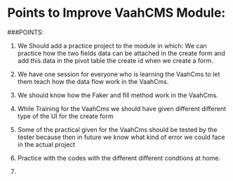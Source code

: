 # Points to Improve VaahCMS Module:


###POINTS:


1. We Should add a practice project to the module in which:
We can practice how the two fields data can be attached in the create form and add this data in the pivot table the create id when we create a form.

2. We have one session for everyone who is learning the VaahCms to let them teach how the data flow work
in the VaahCms.

3. We should know how the Faker and fill method work in the VaahCms.

4. While Training for the VaahCms we should have given different different type of the UI for the create form 

5. Some of  the practical given for the VaahCms should be tested by the tester because then in future we know what kind of error we could face in the actual project

6. Practice with the codes with the different different condtions at home. 

7. 